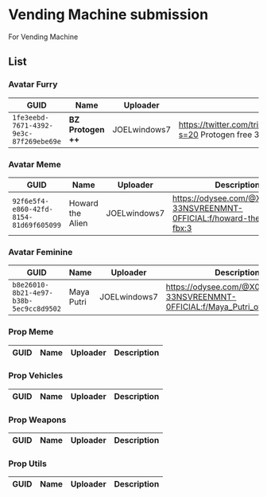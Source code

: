 # Vending Machine submission

For Vending Machine

## List

### Avatar Furry

| GUID | Name | Uploader | Description |
| --- | --- | --- | --- |
| `1fe3eebd-7671-4392-9e3c-87f269ebe69e` | **BZ Protogen ++** | JOELwindows7 | https://twitter.com/triwavebz/status/1514302395836100609?s=20 Protogen free 3d model |

### Avatar Meme

| GUID | Name | Uploader | Description |
| --- | --- | --- | --- |
| `92f6e5f4-e860-42fd-8154-81d69f605099` | Howard the Alien | JOELwindows7 | https://odysee.com/@X0P1R4T3-33NSVREENMNT-0FFICIAL:f/howard-the-alien-fbx:3 |

### Avatar Feminine

| GUID | Name | Uploader | Description |
| --- | --- | --- | --- |
| `b8e26010-8b21-4e97-b38b-5ec9cc8d9502` | Maya Putri | JOELwindows7 | https://odysee.com/@X0P1R4T3-33NSVREENMNT-0FFICIAL:f/Maya_Putri_official_mmd:4 |

### Prop Meme

| GUID | Name | Uploader | Description |
| --- | --- | --- | --- |

### Prop Vehicles

| GUID | Name | Uploader | Description |
| --- | --- | --- | --- |

### Prop Weapons

| GUID | Name | Uploader | Description |
| --- | --- | --- | --- |

### Prop Utils

| GUID | Name | Uploader | Description |
| --- | --- | --- | --- |